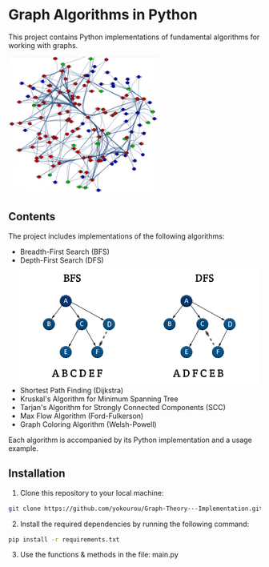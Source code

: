 # Graph Algorithms in Python

This project contains Python implementations of fundamental algorithms for working with graphs.

![graphe](graphes.png)


## Contents

The project includes implementations of the following algorithms:

- Breadth-First Search (BFS)
- Depth-First Search (DFS)
  ![Bfs-Dfs](BFS-DFS.png)
- Shortest Path Finding (Dijkstra)
- Kruskal's Algorithm for Minimum Spanning Tree
- Tarjan's Algorithm for Strongly Connected Components (SCC)
- Max Flow Algorithm (Ford-Fulkerson)
- Graph Coloring Algorithm (Welsh-Powell)

Each algorithm is accompanied by its Python implementation and a usage example.

## Installation

1. Clone this repository to your local machine:

```bash
git clone https://github.com/yokourou/Graph-Theory---Implementation.git
```

2. Install the required dependencies by running the following command:

```bash
pip install -r requirements.txt
```

3. Use the functions & methods in the file: main.py




